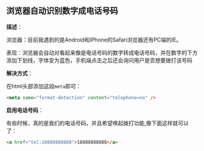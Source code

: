 ## 浏览器自动识别数字成电话号码

**描述**：

浏览器：目前我遇到的是Android和IPhone的Safari浏览器还有PC端的IE。

表现：浏览器会自动对看起来像是电话号码的数字转成电话号码，并在数字的下方添加下划线，字体变为蓝色，手机端点击之后还会询问用户是否想要拨打该号码

**解决方式**：

在html头部添加这段`meta`即可：

```html
<meta name="format-detection" content="telephone=no" />
```

**启用电话号码**：

有些时候，真的是我们的电话号码，并且希望唤起拨打功能,像下面这样就可以了：

```html
<a href="tel:18888888888">18888888888</a>
```

